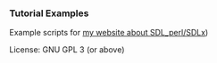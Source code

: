 ### Tutorial Examples

Example scripts for [my website about SDL_perl/SDLx](https://hlubenow.lima-city.de/perl6_sdl.html))

License: GNU GPL 3 (or above)
